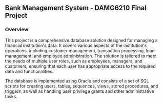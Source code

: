 ## Bank Management System - DAMG6210 Final Project

### Overview

This project is a comprehensive database solution designed for managing a financial institution's data. It covers various aspects of the institution's operations, including customer management, transaction processing, loan management, and employee administration. The solution is tailored to meet the needs of multiple user roles, such as employees, managers, and customers, ensuring that each user has appropriate access to the required data and functionalities.

The database is implemented using Oracle and consists of a set of SQL scripts for creating users, tables, sequences, views, stored procedures, and triggers, as well as handling user privilege grants and other administrative tasks.
